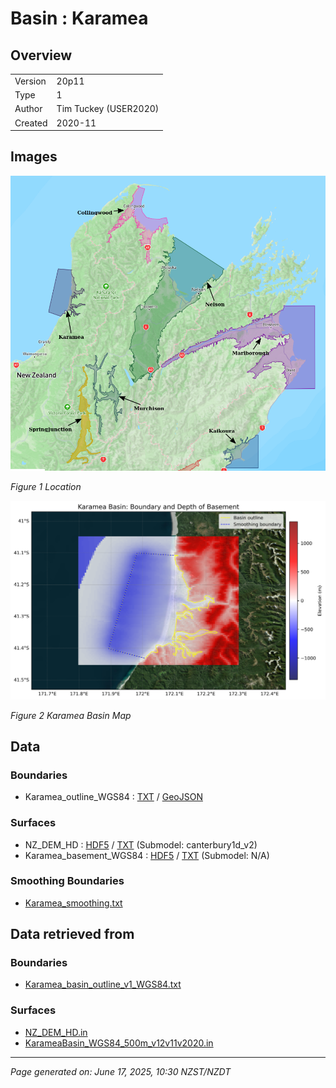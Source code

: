 # Basin : Karamea

## Overview
|         |                     |
|---------|---------------------|
| Version | 20p11           |
| Type    | 1        |
| Author  | Tim Tuckey (USER2020)            |
| Created | 2020-11           |


## Images
![](../images/maps/SI_north.png)

*Figure 1 Location*

![](../images/regional/Karamea_basin_map.png)

*Figure 2 Karamea Basin Map*


## Data
### Boundaries
- Karamea_outline_WGS84 : [TXT](../../velocity_modelling/data/regional/Karamea/Karamea_outline_WGS84.txt) / [GeoJSON](../../velocity_modelling/data/regional/Karamea/Karamea_outline_WGS84.geojson)

### Surfaces
- NZ_DEM_HD : [HDF5](../../velocity_modelling/data/global/surface/NZ_DEM_HD.h5) / [TXT](../../velocity_modelling/data/global/surface/NZ_DEM_HD.in) (Submodel: canterbury1d_v2)
- Karamea_basement_WGS84 : [HDF5](../../velocity_modelling/data/regional/Karamea/Karamea_basement_WGS84.h5) / [TXT](../../velocity_modelling/data/regional/Karamea/Karamea_basement_WGS84.in) (Submodel: N/A)

### Smoothing Boundaries
- [Karamea_smoothing.txt](../../velocity_modelling/data/regional/Karamea/Karamea_smoothing.txt)

## Data retrieved from
### Boundaries
- [Karamea_basin_outline_v1_WGS84.txt](https://github.com/ucgmsim/Velocity-Model/tree/main/Data/USER20_BASINS/Karamea_basin_outline_v1_WGS84.txt)

### Surfaces
- [NZ_DEM_HD.in](https://github.com/ucgmsim/Velocity-Model/tree/main/Data/DEM/NZ_DEM_HD.in)
- [KarameaBasin_WGS84_500m_v12v11v2020.in](https://github.com/ucgmsim/Velocity-Model/tree/main/Data/USER20_BASINS/KarameaBasin_WGS84_500m_v12v11v2020.in)

---
*Page generated on: June 17, 2025, 10:30 NZST/NZDT*
